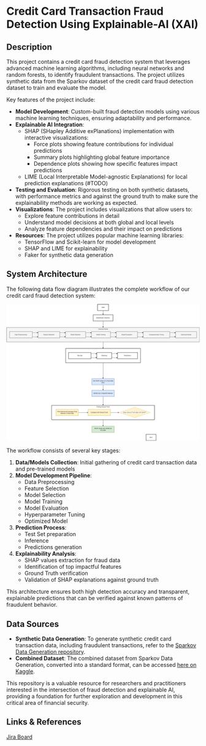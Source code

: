 # Credit Card Transaction Fraud Detection Using Explainable-AI (XAI)

## Description
This project contains a credit card fraud detection system that leverages advanced machine learning algorithms, including neural networks and random forests, to identify fraudulent transactions. The project utilizes synthetic data from the Sparkov dataset of the credit card fraud detection dataset to train and evaluate the model.

Key features of the project include:
- **Model Development**: Custom-built fraud detection models using various machine learning techniques, ensuring adaptability and performance.
- **Explainable AI Integration**: 
  - SHAP (SHapley Additive exPlanations) implementation with interactive visualizations:
    - Force plots showing feature contributions for individual predictions
    - Summary plots highlighting global feature importance
    - Dependence plots showing how specific features impact predictions
  - LIME (Local Interpretable Model-agnostic Explanations) for local prediction explanations (#TODO)
- **Testing and Evaluation**: Rigorous testing on both synthetic datasets, with performance metrics and against the ground truth to make sure the explainability methods are working as expected.
- **Visualizations**: The project includes visualizations that allow users to:
  - Explore feature contributions in detail
  - Understand model decisions at both global and local levels
  - Analyze feature dependencies and their impact on predictions
- **Resources**: The project utilizes popular machine learning libraries:
  - TensorFlow and Scikit-learn for model development
  - SHAP and LIME for explainability
  - Faker for synthetic data generation

## System Architecture
The following data flow diagram illustrates the complete workflow of our credit card fraud detection system:

![alt text](<visualization/Data Flow Diagram.png>)

The workflow consists of several key stages:
1. **Data/Models Collection**: Initial gathering of credit card transaction data and pre-trained models
2. **Model Development Pipeline**:
   - Data Preprocessing
   - Feature Selection
   - Model Selection
   - Model Training
   - Model Evaluation
   - Hyperparameter Tuning
   - Optimized Model
3. **Prediction Process**:
   - Test Set preparation
   - Inference
   - Predictions generation
4. **Explainability Analysis**:
   - SHAP values extraction for fraud data
   - Identification of top impactful features
   - Ground Truth verification
   - Validation of SHAP explanations against ground truth

This architecture ensures both high detection accuracy and transparent, explainable predictions that can be verified against known patterns of fraudulent behavior.

## Data Sources
- **Synthetic Data Generation**: To generate synthetic credit card transaction data, including fraudulent transactions, refer to the [Sparkov Data Generation repository](https://github.com/namebrandon/Sparkov_Data_Generation).
- **Combined Dataset**: The combined dataset from Sparkov Data Generation, converted into a standard format, can be accessed [here on Kaggle](https://www.kaggle.com/datasets/kartik2112/fraud-detection).

This repository is a valuable resource for researchers and practitioners interested in the intersection of fraud detection and explainable AI, providing a foundation for further exploration and development in this critical area of financial security.

## Links & References
[Jira Board](https://laiminhthong1.atlassian.net/jira/core/projects/CCTFDUX/board?atlOrigin=eyJpIjoiMGVjZTM2MzYxZGEyNGY3Y2E1ZGU1ODIzYjdkMTU0MzgiLCJwIjoiaiJ9)